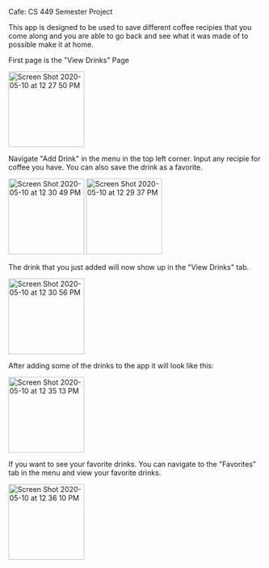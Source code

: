 Cafe: CS 449 Semester Project

This app is designed to be used to save different coffee recipies that you come along and you are able to go back and see what it was made of to possible make it at home.

First page is the "View Drinks" Page

<img width="150" alt="Screen Shot 2020-05-10 at 12 27 50 PM" src="https://user-images.githubusercontent.com/20713534/81506098-ae5a9b00-92b9-11ea-829b-4e2becd4ecd6.png">

Navigate "Add Drink" in the menu in the top left corner. Input any recipie for coffee you have. You can also save the drink as a favorite.

<img width="150" alt="Screen Shot 2020-05-10 at 12 30 49 PM" src="https://user-images.githubusercontent.com/20713534/81506175-1dd08a80-92ba-11ea-8099-d0c74ead597a.png">
<img width="150" alt="Screen Shot 2020-05-10 at 12 29 37 PM" src="https://user-images.githubusercontent.com/20713534/81506148-ecf05580-92b9-11ea-88f8-fdb940227b6b.png">

The drink that you just added will now show up in the "View Drinks" tab.

<img width="150" alt="Screen Shot 2020-05-10 at 12 30 56 PM" src="https://user-images.githubusercontent.com/20713534/81506188-3345b480-92ba-11ea-8119-8e166e9712c7.png">

After adding some of the drinks to the app it will look like this:

<img width="150" alt="Screen Shot 2020-05-10 at 12 35 13 PM" src="https://user-images.githubusercontent.com/20713534/81506266-b9fa9180-92ba-11ea-8f87-01ed6ce3fc2c.png">

If you want to see your favorite drinks. You can navigate to the "Favorites" tab in the menu and view your favorite drinks.

<img width="150" alt="Screen Shot 2020-05-10 at 12 36 10 PM" src="https://user-images.githubusercontent.com/20713534/81506283-d8f92380-92ba-11ea-8c53-546341cbf9a3.png">

